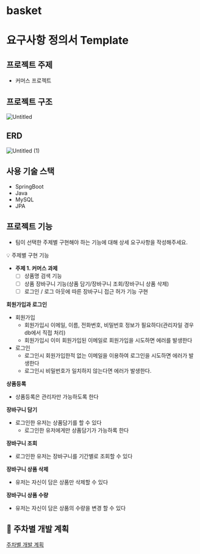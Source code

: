 # basket
# 요구사항 정의서 Template

## **프로젝트 주제**

- 커머스 프로젝트

## **프로젝트 구조**

![Untitled](https://github.com/sammory/basket/issues/1#issue-1508001190/Untitled.png)


## ERD

![Untitled (1)](https://user-images.githubusercontent.com/113747023/209157974-19b4bf97-06b3-4ea0-bb9b-a85ea9c772fd.png)

## 사용 기술 스택

- SpringBoot
- Java
- MySQL
- JPA

## 프로젝트 기능

- 팀이 선택한 주제별 구현해야 하는 기능에 대해 상세 요구사항을 작성해주세요.

<aside>
💡 주제별 구현 기능

- **주제 1. 커머스 과제**
    - [ ]  상품명 검색 기능
    - [ ]  상품 장바구니 기능(상품 담기/장바구니 조회/장바구니 상품 삭제)
    - [ ]  로그인 / 로그 아웃에 따른 장바구니 접근 허가 기능 구현
</aside>

**회원가입과 로그인**

- 회원가입
    - 회원가입시 이메일, 이름, 전화번호, 비밀번호 정보가 필요하다(관리자일 경우 db에서 직접 처리)
    - 회원가입시 이미 회원가입된 이메일로 회원가입을 시도하면 에러를 발생한다
- 로그인
    - 로그인시 회원가입한적 없는 이메일을 이용하여 로그인을 시도하면 에러가 발생한다
    - 로그인시 비밀번호가 일치하지 않는다면 에러가 발생한다.
    

**상품등록**

- 상품등록은 관리자만 가능하도록 한다

**장바구니 담기**

- 로그인한 유저는 상품담기를 할 수 있다
    - 로그인한 유저에게만  상품담기가 가능하록 한다

**장바구니 조회**

- 로그인한 유저는 장바구니를 기간별로 조회할 수 있다

**장바구니 상품 삭제**

- 유저는 자신이 담은 상품만 삭제할 수 있다

**장바구니 상품 수량**

- 유저는 자신이 담은 상품의 수량을 변경 할 수 있다

## **💪 주차별 개발 계획**

[주차별 개발 계획](https://www.notion.so/331a6dbb812642dc90439f639d7d6573)
